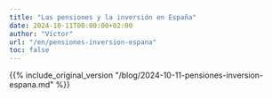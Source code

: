 ```yaml
---
title: "Las pensiones y la inversión en España"
date: 2024-10-11T00:00:00+02:00
author: "Víctor"
url: "/en/pensiones-inversion-espana"
toc: false
---
```


{{% include_original_version "/blog/2024-10-11-pensiones-inversion-espana.md" %}}
